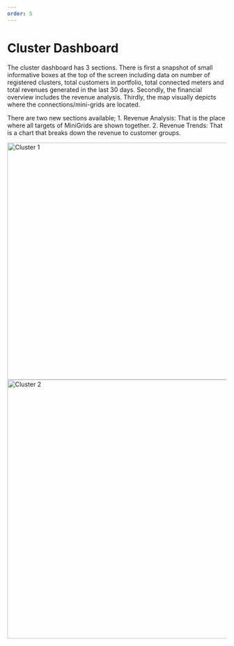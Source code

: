 ```yaml
---
order: 5
---
```


# Cluster Dashboard

The cluster dashboard has 3 sections. There is first a snapshot of small informative boxes at the top of the screen including data on number of registered clusters, total customers in portfolio, total connected meters and total revenues generated in the last 30 days. Secondly, the financial overview includes the revenue analysis. Thirdly, the map visually depicts where the connections/mini-grids are located.

There are two new sections available; 1. Revenue Analysis: That is the
place where all targets of MiniGrids are shown together. 2. Revenue
Trends: That is a chart that breaks down the revenue to customer groups.


<img width="545" alt="Cluster 1" src="https://github.com/user-attachments/assets/f3435f46-b2b4-4cc5-b94a-dc96f2afb3d3">
<img width="595" alt="Cluster 2" src="https://github.com/user-attachments/assets/d249b02c-51ba-4972-bd25-98def986c260">
